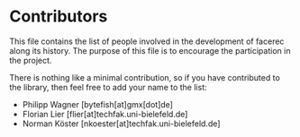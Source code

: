 # Contributors #

This file contains the list of people involved in the development
of facerec along its history. The purpose of this file is to 
encourage the participation in the project.

There is nothing like a minimal contribution, so if you have 
contributed to the library, then feel free to add your 
name to the list:

* Philipp Wagner [bytefish[at]gmx[dot]de]
* Florian Lier [flier[at]techfak.uni-bielefeld.de]
* Norman Köster [nkoester[at]techfak.uni-bielefeld.de]